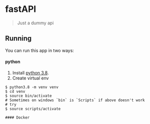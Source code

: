 # fastAPI
> Just a dummy api

## Running

You can run this app in two ways:

#### python
1. Install [python 3.8](https://www.python.org/downloads/release/python-385/).
2. Create virtual env 
```shell script
$ python3.8 -m venv venv
$ cd venv
$ source bin/activate 
# Sometimes on windows `bin` is `Scripts` if above doesn't work
# try
$ source scripts/activate

#### Docker




